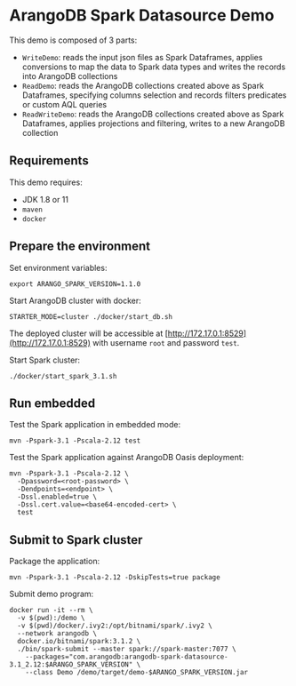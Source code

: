 # ArangoDB Spark Datasource Demo

This demo is composed of 3 parts:

- `WriteDemo`: reads the input json files as Spark Dataframes, applies conversions to map the data to Spark data types
  and writes the records into ArangoDB collections
- `ReadDemo`: reads the ArangoDB collections created above as Spark Dataframes, specifying columns selection and records
  filters predicates or custom AQL queries
- `ReadWriteDemo`: reads the ArangoDB collections created above as Spark Dataframes, applies projections and filtering,
  writes to a new ArangoDB collection


## Requirements

This demo requires:
- JDK 1.8 or 11
- `maven`
- `docker`


## Prepare the environment

Set environment variables:

```shell
export ARANGO_SPARK_VERSION=1.1.0
```

Start ArangoDB cluster with docker:

```shell
STARTER_MODE=cluster ./docker/start_db.sh
```

The deployed cluster will be accessible at [http://172.17.0.1:8529](http://172.17.0.1:8529) with username `root` and
password `test`.

Start Spark cluster:

```shell
./docker/start_spark_3.1.sh 
```


## Run embedded

Test the Spark application in embedded mode:
```shell
mvn -Pspark-3.1 -Pscala-2.12 test
```

Test the Spark application against ArangoDB Oasis deployment:
```shell
mvn -Pspark-3.1 -Pscala-2.12 \
  -Dpassword=<root-password> \
  -Dendpoints=<endpoint> \
  -Dssl.enabled=true \
  -Dssl.cert.value=<base64-encoded-cert> \
  test
```


## Submit to Spark cluster

Package the application:
```shell
mvn -Pspark-3.1 -Pscala-2.12 -DskipTests=true package
```

Submit demo program:

```shell
docker run -it --rm \
  -v $(pwd):/demo \
  -v $(pwd)/docker/.ivy2:/opt/bitnami/spark/.ivy2 \
  --network arangodb \
  docker.io/bitnami/spark:3.1.2 \
  ./bin/spark-submit --master spark://spark-master:7077 \
    --packages="com.arangodb:arangodb-spark-datasource-3.1_2.12:$ARANGO_SPARK_VERSION" \
    --class Demo /demo/target/demo-$ARANGO_SPARK_VERSION.jar
```
